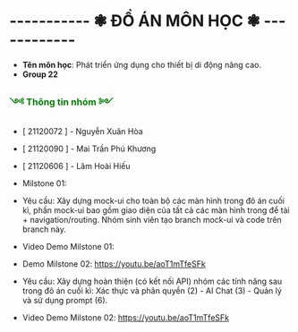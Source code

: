 # -----------  ❃ ĐỒ ÁN MÔN HỌC  ❃   ------------

- **Tên môn học**: Phát triển ứng dụng cho thiết bị di động nâng cao.
- **Group 22**

<h3 style="color: green;">༺ Thông tin nhóm ༻</h3> 

- [ 21120072 ] - Nguyễn Xuân Hòa
- [ 21120090 ] - Mai Trần Phú Khương 
- [ 21120606 ] - Lâm Hoài Hiếu

- Milstone 01:
- Yêu cầu: Xây dựng mock-ui cho toàn bộ các màn hình trong đô án cuối kì, phần mock-ui bao gồm giao diện của tất cả các màn hình trong để tài + navigation/routing. Nhóm sinh viên tạo branch mock-ui và code trên branch này.
- Video Demo Milstone 01: 

- Demo Milstone 02: https://youtu.be/aoT1mTfeSFk
- Yêu cầu: Xây dựng hoàn thiện (có kết nối API) nhóm các tính năng sau trong đô án cuối kì: Xác thực và phân quyền (2) - AI Chat (3) - Quản lý và sử dụng prompt (6).
- Video Demo Milstone 02: https://youtu.be/aoT1mTfeSFk
